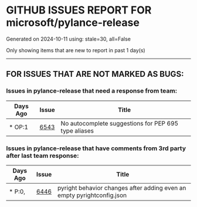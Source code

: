 
# GITHUB ISSUES REPORT FOR microsoft/pylance-release


Generated on 2024-10-11 using: stale=30, all=False


Only showing items that are new to report in past 1 day(s)


---

## FOR ISSUES THAT ARE NOT MARKED AS BUGS:


### Issues in pylance-release that need a response from team:

| Days Ago | Issue | Title |
| --- | --- | --- |
 | \* OP:1  |[6543](https://github.com/microsoft/pylance-release/issues/6543 "No autocomplete suggestions for PEP 695 type aliases")  |No autocomplete suggestions for PEP 695 type aliases |

### Issues in pylance-release that have comments from 3rd party after last team response:

| Days Ago | Issue | Title |
| --- | --- | --- |
 | \* P:0,  |[6446](https://github.com/microsoft/pylance-release/issues/6446 "pyright behavior changes after adding even an empty pyrightconfig.json")  |pyright behavior changes after adding even an empty pyrightconfig.json |




















